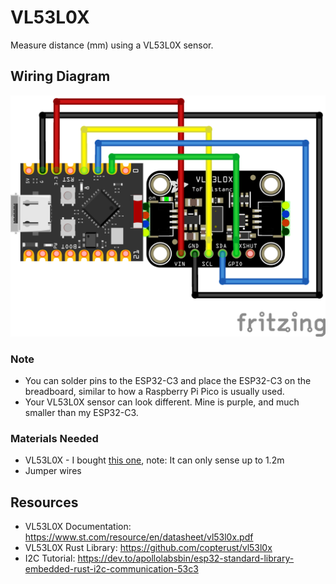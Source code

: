 # VL53L0X
Measure distance (mm) using a VL53L0X sensor.

## Wiring Diagram
![Fritzing Bread Board](./Sketch_bb.png)

### Note
- You can solder pins to the ESP32-C3 and place the ESP32-C3 on the breadboard, similar to how a Raspberry Pi Pico is usually used.
- Your VL53L0X sensor can look different. Mine is purple, and much smaller than my ESP32-C3.

### Materials Needed
- VL53L0X - I bought [this one](https://www.aliexpress.us/item/3256805991515041.html), note: It can only sense up to 1.2m 
- Jumper wires

## Resources
- VL53L0X Documentation: https://www.st.com/resource/en/datasheet/vl53l0x.pdf
- VL53L0X Rust Library: https://github.com/copterust/vl53l0x
- I2C Tutorial: https://dev.to/apollolabsbin/esp32-standard-library-embedded-rust-i2c-communication-53c3
